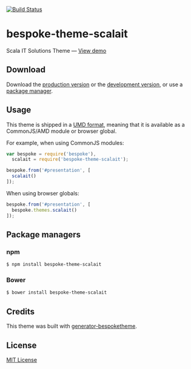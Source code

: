 [![Build Status](https://secure.travis-ci.org/rodrigo-tsuru/bespoke-theme-scalait.png?branch=master)](https://travis-ci.org/rodrigo-tsuru/bespoke-theme-scalait)

# bespoke-theme-scalait

Scala IT Solutions Theme &mdash; [View demo](http://rodrigo-tsuru.github.io/bespoke-theme-scalait)

## Download

Download the [production version][min] or the [development version][max], or use a [package manager](#package-managers).

[min]: https://raw.github.com/rodrigo-tsuru/bespoke-theme-scalait/master/dist/bespoke-theme-scalait.min.js
[max]: https://raw.github.com/rodrigo-tsuru/bespoke-theme-scalait/master/dist/bespoke-theme-scalait.js

## Usage

This theme is shipped in a [UMD format](https://github.com/umdjs/umd), meaning that it is available as a CommonJS/AMD module or browser global.

For example, when using CommonJS modules:

```js
var bespoke = require('bespoke'),
  scalait = require('bespoke-theme-scalait');

bespoke.from('#presentation', [
  scalait()
]);
```

When using browser globals:

```js
bespoke.from('#presentation', [
  bespoke.themes.scalait()
]);
```

## Package managers

### npm

```bash
$ npm install bespoke-theme-scalait
```

### Bower

```bash
$ bower install bespoke-theme-scalait
```

## Credits

This theme was built with [generator-bespoketheme](https://github.com/markdalgleish/generator-bespoketheme).

## License

[MIT License](http://en.wikipedia.org/wiki/MIT_License)
